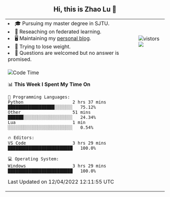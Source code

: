 <h2 align="center"> Hi, this is Zhao Lu 👋</h2>

<table style="overflow:hidden;">
    <tr> 
        <td>
            <li>🎓 Pursuing my master degree in SJTU.</li>
            <li>🌱 Reseaching on federated learning.</li>
            <li>🖥️ Maintaining my <a href="https://ifarewell.xyz">personal blog</a>.</li>
            <li>💪 Trying to lose weight.</li>
            <li>💬 Questions are welcomed but no answer is promised.</li> 
        </td>
        <td>
            <img src="https://visitor-badge.glitch.me/badge?page_id=ifarewell" alt="vistors" />
        <br>
          <img src="https://github-readme-stats.vercel.app/api?username=ifarewell&theme=graywhite&hide=prs,contribs&show_icons=true&hide_border=true&icon_color=CE1D2D&text_color=718096&bg_color=ffffff&hide_title=true" />
        </td>
    </tr>
    <tr>
        <td colspan="2">
            
<!--START_SECTION:waka-->
![Code Time](http://img.shields.io/badge/Code%20Time-135%20hrs%2029%20mins-blue)

📊 **This Week I Spent My Time On** 

```text
💬 Programming Languages: 
Python                   2 hrs 37 mins       ██████████████████░░░░░░░   75.12% 
Other                    51 mins             ██████░░░░░░░░░░░░░░░░░░░   24.34% 
Lua                      1 min               ░░░░░░░░░░░░░░░░░░░░░░░░░   0.54%

🔥 Editors: 
VS Code                  3 hrs 29 mins       █████████████████████████   100.0%

💻 Operating System: 
Windows                  3 hrs 29 mins       █████████████████████████   100.0%

```


 Last Updated on 12/04/2022 12:11:55 UTC
<!--END_SECTION:waka-->
            
</td></tr>
</table>

